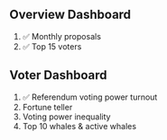 ## Overview Dashboard
1. ✅ Monthly proposals
2. ✅ Top 15 voters

## Voter Dashboard
1. ✅ Referendum voting power turnout
2. Fortune teller
3. Voting power inequality
4. Top 10 whales & active whales